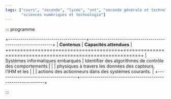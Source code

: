 ```yaml
---
tags: ["cours", "seconde", "lycée", "snt", "seconde générale et technologique",
       "sciences numériques et technologie"]
---
```


::: programme

+--------------------------------------+------------------------------------------------------------+
|             **Contenus**             |                  **Capacités attendues**                   |
+======================================+============================================================+
| Systèmes informatiques embarqués     | Identifier des algorithmes de contrôle des comportements   |
|                                      | physiques à travers les données des capteurs, l’IHM et les |
|                                      | actions des actionneurs dans des systèmes courants.        |
+--------------------------------------+------------------------------------------------------------+

:::